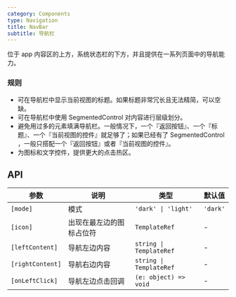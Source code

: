 ```yaml
---
category: Components
type: Navigation
title: NavBar
subtitle: 导航栏
---
```


位于 app 内容区的上方，系统状态栏的下方，并且提供在一系列页面中的导航能力。

### 规则

- 可在导航栏中显示当前视图的标题。如果标题非常冗长且无法精简，可以空缺。
- 可在导航栏中使用 SegmentedControl 对内容进行层级划分。
- 避免用过多的元素填满导航栏。一般情况下，一个『返回按钮』、一个『标题』、一个『当前视图的控件』就足够了；如果已经有了 SegmentedControl ，一般只搭配一个『返回按钮』或者『当前视图的控件』。
- 为图标和文字控件，提供更大的点击热区。

## API

参数 | 说明 | 类型 | 默认值
----|-----|------|------
| `[mode]` | 模式 | `'dark' \| 'light'` | `'dark'`
| `[icon]` | 出现在最左边的图标占位符 | `TemplateRef` | - |
| `[leftContent]` | 导航左边内容 | `string \| TemplateRef` | - |
| `[rightContent]` | 导航右边内容 | `string \| TemplateRef` | - |
| `[onLeftClick]` | 导航左边点击回调 | `(e: object) => void` | - |
